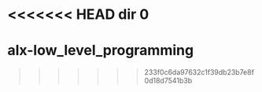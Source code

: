 <<<<<<< HEAD
dir 0
=======
# alx-low_level_programming
>>>>>>> 233f0c6da97632c1f39db23b7e8f0d18d7541b3b

